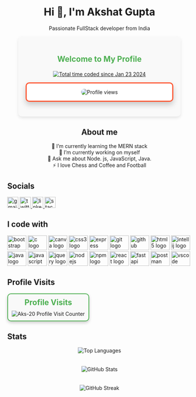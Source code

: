 <h1 align="center">Hi 👋, I'm Akshat Gupta</h1>
<p align="center">Passionate FullStack developer from India</p>
<div align="center" style="padding: 20px; border-radius: 10px; background-color: #f9f9f9; box-shadow: 0 4px 8px rgba(0, 0, 0, 0.1); width: 80%; max-width: 800px; margin: auto;">
  <h2 style="color: #4CAF50; margin-bottom: 20px;">Welcome to My Profile</h2>
  
  <a href="https://wakatime.com/@018d36c1-341c-45d8-944e-95ce4b6bce0b"><img src="https://wakatime.com/badge/user/018d36c1-341c-45d8-944e-95ce4b6bce0b.svg" alt="Total time coded since Jan 23 2024" /></a>
  <div align="center" style="margin-bottom: 20px; border: 3px solid #FF5733; border-radius: 10px; padding: 15px; background-color: #ffffff; box-shadow: 0 8px 16px rgba(0, 0, 0, 0.2); transition: transform 0.3s;">
    <img align="center" src="https://komarev.com/ghpvc/?username=aks-20&label=Profile%20views&color=FF5733&style=for-the-badge" alt="Profile views" style="border-radius: 8px; transition: transform 0.3s;" onmouseover="this.style.transform='scale(1.1)'" onmouseout="this.style.transform='scale(1)'" />
  </div>
</div>

<h2 align="center">About me</h2>

<p align="center">🌱 I’m currently learning the MERN stack<br>🔭 I’m currently working on myself<br>💬 Ask me about Node. js, JavaScript, Java.<br>⚡ I love Chess and Coffee and Football</p>

<h2 align="left">Socials</h2>
<div align="left">
  <a href="mailto:akshatgupta0043@gmail.com?subject=feedback" target="_blank">
    <img src="https://img.shields.io/static/v1?message=Gmail&logo=gmail&label=&color=D14836&logoColor=white&labelColor=&style=for-the-badge" height="30" alt="gmail logo" />
  </a>
  <a href="https://x.com/AkshatGupta_567" target="_blank">
    <img src="https://img.shields.io/static/v1?message=Twitter&logo=twitter&label=&color=1DA1F2&logoColor=white&labelColor=&style=for-the-badge" height="30" alt="twitter logo" />
  </a>
  <a href="https://www.linkedin.com/in/akshat-gupta-41b394253/" target="_blank">
    <img src="https://img.shields.io/static/v1?message=LinkedIn&logo=linkedin&label=&color=0077B5&logoColor=white&labelColor=&style=for-the-badge" height="30" alt="linkedin logo" />
  </a>
  <a href="https://stackoverflow.com/users/26954045/akshat-gupta" target="_blank">
    <img src="https://img.shields.io/static/v1?message=StackOverflow&logo=stackoverflow&label=&color=FE7A16&logoColor=white&labelColor=&style=for-the-badge" height="30" alt="stackoverflow logo" />
  </a>
</div>

<h2 align="left">I code with</h2>
<div align="left">
  <img src="https://cdn.jsdelivr.net/gh/devicons/devicon/icons/bootstrap/bootstrap-original.svg" height="40" width="52" alt="bootstrap logo" />
  <img src="https://cdn.jsdelivr.net/gh/devicons/devicon/icons/c/c-original.svg" height="40" width="52" alt="c logo" />
  <img src="https://cdn.jsdelivr.net/gh/devicons/devicon/icons/canva/canva-original.svg" height="40" width="52" alt="canva logo" />
  <img src="https://cdn.jsdelivr.net/gh/devicons/devicon/icons/css3/css3-original.svg" height="40" width="52" alt="css3 logo" />
  <img src="https://cdn.jsdelivr.net/gh/devicons/devicon/icons/express/express-original.svg" height="40" width="52" alt="express logo" />
  <img src="https://cdn.jsdelivr.net/gh/devicons/devicon/icons/git/git-original.svg" height="40" width="52" alt="git logo" />
  <img src="https://cdn.jsdelivr.net/gh/devicons/devicon/icons/github/github-original.svg" height="40" width="52" alt="github logo" />
  <img src="https://cdn.jsdelivr.net/gh/devicons/devicon/icons/html5/html5-original.svg" height="40" width="52" alt="html5 logo" />
  <img src="https://cdn.jsdelivr.net/gh/devicons/devicon/icons/intellij/intellij-original.svg" height="40" width="52" alt="intellij logo" />
  <img src="https://cdn.jsdelivr.net/gh/devicons/devicon/icons/java/java-original.svg" height="40" width="52" alt="java logo" />
  <img src="https://cdn.jsdelivr.net/gh/devicons/devicon/icons/javascript/javascript-original.svg" height="40" width="52" alt="javascript logo" />
  <img src="https://cdn.jsdelivr.net/gh/devicons/devicon/icons/jquery/jquery-original.svg" height="40" width="52" alt="jquery logo" />
  <img src="https://cdn.jsdelivr.net/gh/devicons/devicon/icons/nodejs/nodejs-original.svg" height="40" width="52" alt="nodejs logo" />
  <img src="https://cdn.jsdelivr.net/gh/devicons/devicon/icons/npm/npm-original-wordmark.svg" height="40" width="52" alt="npm logo" />
  <img src="https://cdn.jsdelivr.net/gh/devicons/devicon/icons/react/react-original.svg" height="40" width="52" alt="react logo" />
  <img src="https://cdn.jsdelivr.net/gh/devicons/devicon/icons/fastapi/fastapi-plain.svg" height="40" width="52" alt="fastapi logo" />
  <img src="https://cdn.jsdelivr.net/gh/devicons/devicon/icons/postman/postman-original.svg" height="40" width="52" alt="postman logo" />
  <img src="https://cdn.jsdelivr.net/gh/devicons/devicon/icons/vscode/vscode-original.svg" height="40" width="52" alt="vscode logo" />
</div>

<h2 align="left">Profile Visits</h2>
<div align="center" style="border: 2px solid #4CAF50; border-radius: 10px; padding: 10px; background-color: #f9f9f9; box-shadow: 0 4px 8px rgba(0, 0, 0, 0.2); width: fit-content;">
  <h2 style="color: #4CAF50; margin: 0;">Profile Visits</h2>
  <img src="https://profile-counter.glitch.me/Aks-20/count.svg?" alt="Aks-20 Profile Visit Counter" style="margin-top: 10px;" />
</div>

<h2 align="left">Stats</h2>
<div align="center">
  <p>
    <img src="https://github-readme-stats.vercel.app/api/top-langs?username=Aks-20&show_icons=true&locale=en&layout=compact&theme=radical&hide_border=true" alt="Top Languages" style="margin-bottom: 20px;" />
  </p>
  <p>
    <img src="https://github-readme-stats.vercel.app/api?username=Aks-20&show_icons=true&locale=en&theme=radical&hide_border=true" alt="GitHub Stats" style="margin-bottom: 20px;" />
  </p>
  <p>
    <img src="https://github-readme-streak-stats.herokuapp.com/?user=Aks-20&theme=radical&hide_border=true" alt="GitHub Streak" />
  </p>
</div>

